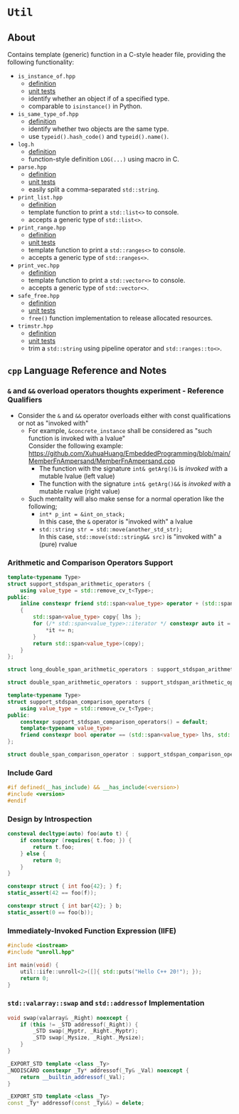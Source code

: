 # `Util`

## About

Contains template (generic) function in a C-style header file, providing the following functionality:

- `is_instance_of.hpp`
  - [definition](./is_instance_of.hpp)
  - [unit tests](./tests/test_is_instance_of.cpp)
  - identify whether an object if of a specified type.
  - comparable to `isinstance()` in Python.
- `is_same_type_of.hpp`
  - [definition](./is_same_type.hpp)
  - identify whether two objects are the same type.
  - use `typeid().hash_code()` and `typeid().name()`.
- `log.h`
  - [definition](./log.h)
  - function-style definition `LOG(...)` using macro in C.
- `parse.hpp`
  - [definition](./parse.hpp)
  - [unit tests](./tests/test_parse_str.cpp)
  - easily split a comma-separated `std::string`.
- `print_list.hpp`
  - [definition](./print_list.hpp)
  - template function to print a `std::list<>` to console.
  - accepts a generic type of `std::list<>`.
- `print_range.hpp`
  - [definition](./print_range.hpp)
  - [unit tests](./tests/test_print_range.cpp)
  - template function to print a `std::ranges<>` to console.
  - accepts a generic type of `std::ranges<>`.
- `print_vec.hpp`
  - [definition](./print_vec.hpp)
  - template function to print a `std::vector<>` to console.
  - accepts a generic type of `std::vector<>`.
- `safe_free.hpp`
  - [definition](./safe_free.hpp)
  - [unit tests](./tests/test_safe_free.cpp)
  - `free()` function implementation to release allocated resources.
- `trimstr.hpp`
  - [definition](./trimstr.hpp)
  - [unit tests](./tests/gtest_trim_str.cpp)
  - trim a `std::string` using pipeline operator and `std::ranges::to<>`.

## `cpp` Language Reference and Notes

### `&` and `&&` overload operators thoughts experiment - **Reference Qualifiers**

- Consider the `&` and `&&` operator overloads either with const qualifications or not as "invoked with"
  - For example, `&concrete_instance` shall be considered as "such function is invoked with a lvalue"  
    Consider the following example: <https://github.com/XuhuaHuang/EmbeddedProgramming/blob/main/MemberFnAmpersand/MemberFnAmpersand.cpp>
    - The function with the signature `int& getArg()&` is _invoked with_ a mutable lvalue (left value)
    - The function with the signature `int& getArg()&&` is _invoked with_ a mutable rvalue (right value)
  - Such mentality will also make sense for a normal operation like the following;
    - `int* p_int = &int_on_stack;`  
      In this case, the `&` operator is "invoked with" a lvalue
    - `std::string str = std::move(another_std_str);`  
      In this case, `std::move(std::string&& src)` is "invoked with" a (pure) rvalue

### Arithmetic and Comparison Operators Support

```cpp
template<typename Type>
struct support_stdspan_arithmetic_operators {
    using value_type = std::remove_cv_t<Type>;
public:
    inline constexpr friend std::span<value_type> operator + (std::span<value_type> lhs, const value_type n)
    {
        std::span<value_type> copy{ lhs };
        for (/* std::span<value_type>::iterator */ constexpr auto it = copy.begin(); it != copy.end(); it++) {
            *it += n;
        }
        return std::span<value_type>(copy);
    }
};

struct long_double_span_arithmetic_operators : support_stdspan_arithmetic_operators<long double> {};

struct double_span_arithmetic_operators : support_stdspan_arithmetic_operators<double> {};

template<typename Type>
struct support_stdspan_comparison_operators {
    using value_type = std::remove_cv_t<Type>;
public:
    constexpr support_stdspan_comparison_operators() = default;
    template<typename value_type>
    friend constexpr bool operator == (std::span<value_type> lhs, std::span<value_type> rhs) { return true; }
};

struct double_span_comparison_operator : support_stdspan_comparison_operators<double> {};
```

### Include Gard

```cpp
#if defined(__has_include) && __has_include(<version>)
#include <version>
#endif
```

### Design by Introspection

```cpp
consteval decltype(auto) foo(auto t) {
    if constexpr (requires{ t.foo; }) {
        return t.foo;
    } else {
        return 0;
    }
}

constexpr struct { int foo{42}; } f;
static_assert(42 == foo(f));

constexpr struct { int bar{42}; } b;
static_assert(0 == foo(b));
```

### Immediately-Invoked Function Expression (IIFE)

```cpp
#include <iostream>
#include "unroll.hpp"

int main(void) {
    util::iife::unroll<2>([]{ std::puts("Hello C++ 20!"); });
    return 0;
}
```

### `std::valarray::swap` and `std::addressof` Implementation

```cpp
void swap(valarray& _Right) noexcept {
    if (this != _STD addressof(_Right)) {
        _STD swap(_Myptr, _Right._Myptr);
        _STD swap(_Mysize, _Right._Mysize);
    }
}

_EXPORT_STD template <class _Ty>
_NODISCARD constexpr _Ty* addressof(_Ty& _Val) noexcept {
    return __builtin_addressof(_Val);
}

_EXPORT_STD template <class _Ty>
const _Ty* addressof(const _Ty&&) = delete;
```

